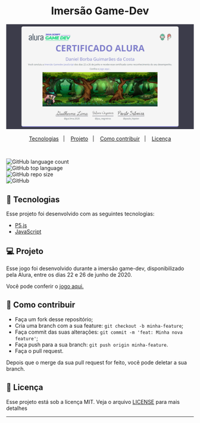 <h1 align="center">
    Imersão Game-Dev
</h1>

<p align="center">
 <img src="https://github.com/DanielBGC/imersao-gamedev/blob/master/certificado.png"/>
    
<p align="center">
  <a href="#-tecnologias">Tecnologias</a>&nbsp;&nbsp;&nbsp;|&nbsp;&nbsp;&nbsp;
  <a href="#-projeto">Projeto</a>&nbsp;&nbsp;&nbsp;|&nbsp;&nbsp;&nbsp;
  <a href="#-como-contribuir">Como contribuir</a>&nbsp;&nbsp;&nbsp;|&nbsp;&nbsp;&nbsp;
  <a href="#memo-licença">Licença</a>
</p>

<br>

![GitHub language count](https://img.shields.io/github/languages/count/danielbgc/imersao-gamedev)
<br>
![GitHub top language](https://img.shields.io/github/languages/top/danielbgc/imersao-gamedev)
<br>
![GitHub repo size](https://img.shields.io/github/repo-size/danielbgc/imersao-gamedev)
<br>
![GitHub](https://img.shields.io/github/license/danielbgc/imersao-gamedev) 
<br>



## 🚀 Tecnologias

Esse projeto foi desenvolvido com as seguintes tecnologias:

- [P5.js](https://p5js.org/)
- [JavaScript](https://www.w3schools.com/js/default.asp)

## 💻 Projeto

Esse jogo foi desenvolvido durante a imersão game-dev, disponibilizado pela Alura, entre os dias 22 e 26 de junho de 2020.

Você pode conferir o <a href="https://danielbgc.github.io/imersao-gamedev/" target="_blank"> jogo aqui. </a> 

## 🤔 Como contribuir

- Faça um fork desse repositório;
- Cria uma branch com a sua feature: `git checkout -b minha-feature`;
- Faça commit das suas alterações: `git commit -m 'feat: Minha nova feature'`;
- Faça push para a sua branch: `git push origin minha-feature`.
- Faça o pull request.

Depois que o merge da sua pull request for feito, você pode deletar a sua branch.

## :memo: Licença

Esse projeto está sob a licença MIT. Veja o arquivo [LICENSE](LICENSE) para mais detalhes

---
